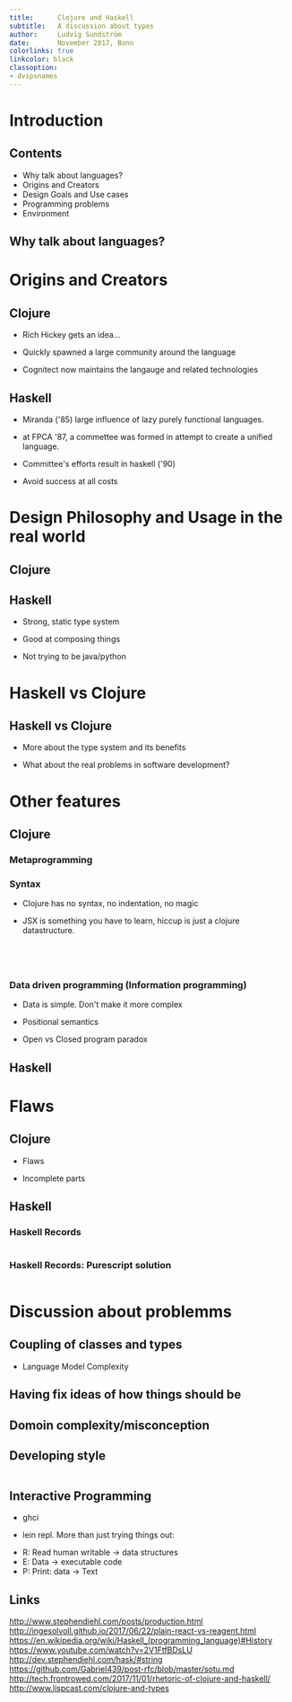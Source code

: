 ```yaml
---
title:      Clojure and Haskell
subtitle:   A discussion about types
author:     Ludvig Sundström
date:       November 2017, Bonn
colorlinks: true
linkcolor: black
classoption:
- dvipsnames
---
```

# Introduction

<!---

I'm just going to talk about my ideas. My ideas are based on my experience and
influenced by a number of blog-posts and talks. The point of the talk is to
compare Clojure with Haskell.

During Rich hickeys talk at clojureconj 2017, he said quite a few controversial
statements about static typing. This heated up the classical dynamic vs
static flamewar. Since I'm interested in language design, I'd like to base
this talk on some of the statements made by both parties.

All of this is not necesarily about Clojure and Haskell. It just happens to be
the two languages that I know best, that on the one side represent the
strong/pure/static functional world and on the other side the dynamic hybrid
functional world. Thus, at times when I speak about Haskell and Clojure I'm
talking about the static and dynamic respective collection of language and
communities.

-->
## Contents

- Why talk about languages?
- Origins and Creators
- Design Goals and Use cases
- Programming problems
- Environment


## Why talk about languages?

<!---
http://dev.stephendiehl.com/nearfuture.pdf

* The economic support of a language.
* The community around a language
* The front end and syntax
* The implementation of the compiler

It just feels readable.         -> It looks like this other language I know.
It’s like X but more practical. -> “There’s a library for my domain”.
It’s designed for humans .      ->  The example code masks vast complexity
“It’s a modern language”.       ->  “I saw it on HN last week”
It’s lightweight                -> I was able to install the compiler
-->


# Origins and Creators

## Clojure

- Rich Hickey gets an idea...

- Quickly spawned a large community around the language

- Cognitect now maintains the langauge and related technologies

<!---

Rich hickey had an idea for a better way to write programs, after he'd had
enough with writing concurrent programs in object oriented languages for 18.

He decided to make clojure his life-project and worked independently on clojure
for a couple of years until he decided to open up the code and travel around
talking publicly about clojure. Being a lisp, clojure was extreamly well
recieved. It seems like even Rich did not foresee clojures success.

At clojureconj 2017 he opened his keynote with saying that:
"10 years ago, clojure was released. ... I told my wife: If a hundred people used this
, that'd be ridiculously outrageous. And that's not what happened."

I'll have to attribute part of clojures success to Rich Hickeys excellent
abilities to sell his ideas in public speaking and to give talks in general.


TODO
Riding the wave of functional programming hype?

-->

## Haskell

<!---

Haskell is a completely different story.
Following the release of miranda in 1985, an interest in strongly typed lazy
functional languages grew. By 1987 more than a dozen such languages existed,
and basically everyone that wanted to write an article needed to first define
the programming language he or she were using.

In reaction to this, a commettee were formed at the conference on Functional
Programming Languages and Computer Architecture. The purpose of this commetee
was to create a unified language that would serve as a tool for future research.
This language became Haskell.

Many scienctists and practicioners such as Kevin Hammond, John Hughes, Simon
Peyton Jones, Erik Meijer and Philip Wadler contributed ideas from their
respective fields and work.

With time, haskell was more widely adopted by the masses and is accepted
the de-facto standard language for FP as whole. However, the languages
experimental status remains. 'Avoid success at all costs' is a motto that
is cited alot in haskell [sammanhang].
-->

- Miranda ('85) large influence of lazy purely functional languages.

- at FPCA '87, a commettee was formed in attempt to create a unified language.

- Committee's efforts result in haskell ('90)

- Avoid success at all costs

# Design Philosophy and Usage in the real world

## Clojure
<!---

The core idea of clojure is simplicity. The idea is to pick out the elements in
programming that are complex, and replace them with simple things. Essentially,
it comes down the idea that data itself is simple. Ideomatic clojure uses
constructs that deal with data, without wrappers and indirections. Constructs
like pure functions and immutable data-structures.

Clojure on the other hand won't force you to do anything. A clojure programmer
just wants to get his job done. He has the opinion that enforcing a type
strong type system and advanced abstraction techniques with it will just slow
him down. In clojure, you can opt-in to type contracts at any point you want to.
In clojure, you can implemnet an interface called appendable. You can even call
it monoid, and get the same advantages that a haskell programmer would get
from the monoid typeclass. But you don't have to, and nobody is going to tell
you that you need to.

Why is this good? Because in the real world real world, information processing
dominates logic. The actual part of your program that you can control with
static compile-time checks is thus uninportant next to the other problems you'll
face when developing a real system.

Typical, real-world, useful programs are:

Non-elegant.
Run continuously.
Deal with real world irregularity.
Interact with other systems.
Interact with humans.
Remain in use for a long time.

Arguably even the most interesting modern applications from a research are
information, not logic driven. You can't explain how to drive a car or how to
play go using only logic.

TODO
metaprogramming and viewing code as data is a big part. Clojure is not only a
modern, clean lisp, it also carries some new ideas. Everything is not a list,
clojure programmers make heavy use of maps and vectors.
-->

## Haskell

- Strong, static type system

- Good at composing things

- Not trying to be java/python

<!---

Haskell has a strong static type-system which means it's harder to get runtime-
errors than to not get runtime errors. To obtain freedom and elegance while
maintaining this safety, haskell makes use of very few, but very powerful
abstractions, that gets used everywhere. Many of haskells abstractions comes
from category theory, a branch of mathematics looking at the world using only
compositions. Naturally, haskellers are good at composing things. Not only
functions but promises, ..., ..., (and when is it useful). And since
composition is the only thing we do all day, many of these constructs can
be invaluable.

Haskell programmers model their problem domain in terms of types. Applying type
driven development in this way, you're often forced to do alot of thinking
up-front, and sometimes forced to approach the problem in different ways than
what you initially thought.

Haskell excels in error-prone applications where it's easy to make mistakes such
compilers or parsers. The point of the type system is not to work against the
programmer, but to catch illegal state. It gives you free tests, but that's not
the only thing. I'll come back to types later.

As already discussed, haskell is experimental. That means that it does not have
a rails framework, or huge corperations pouring money into the language.
Naturally, many libraries are experimental or undocumented. If you need to
connect to Microsoft SQL server, it can be difficult. It often comes down to: if
you're not going to write that library, no one else will.

However, in the last 5 years haskell has hit the industry, the most famous
example being facebooks anti-spam engine. However, most haskell usage in the
real world stems from hobbyists or academics that use haskell as a vehicle for
parts of their work.

Reasons why haskell adoption is low:

IDE
Memory usage difficult to reason about (lazyness, problem in real-world applications)
Commercial database bindings (Microsoft SQL, Oracle)
Idea that when we have types we don't need documentation.

-->

# Haskell vs Clojure
## Haskell vs Clojure

- More about the type system and its benefits

- What about the real problems in software development?

<!---

Now to something really easy to do in clojure: Inconcistencies and Typos.
This leads to debugging. All those times you have to sit with your log-file
tracking the bug through the application is because you had a runtime-error and
this could've been prevented using a type checker.
Here is some additional things you get using a type checker. Good or bad?
* Knowledge of handling all possible values
* Being forced to think more up front about your design.
* Refactoring out a piece of your code (maintainability)
* Discovering a library function without having to write it yourself (hoogle)
* Know what a function does by only reading the type signature.
  (How many ways can foo :: (a, b) -> a be implemented?)
* Diving into a big program and better understanding whats going on.
* Know what a function does only by reading the well-defined name and type
  signature. (List.Split.chunksOf :: Int -> [a] -> [[a]]) vs
  (defn chunks-of [n xs] ...)
* Knowing when side effects occur and what kind
  fetch :: URL -> AJAX String

These are nice things sure, and they might make some things easier. But on the
flip side it can be argued that these things are very small compared to the
real problems in real business applications. Things such as
<!--misconception of problem domain and communication between external
libraries/database etc. And of course, a haskell-like typechecker could not
catch all of those. In addition, types can give you a false sense of security:
If it compiles it works.

So practically, it comes down to
* time/effort it takes playing type-tetris
* time/effort it takes tracking down type-related bugs, fixing runtime errors.

There is also discussion on whether modelling system using types is hindering
you or helping you. For which problems is one the better? According to rich
hickey, an enforced type system is always bad for the interesting problems,
which he likes to solve. That is real-world "situated" problems.

Rich hickey is one of the most influential persons in software development
today and many of his ideas are kind of revelutionary. He's a very opinionated
person, for good and bad. But after he started on Clojure.Spec he seem to have
taken very strong stance on that Types a' la carte is the one and only true way
to go.

It seem to exist some fundamental disconnect between static/dynamic people. As
craftmen, we are really proud on our knowledge and our way to do things. Just
like with going from imperative to functional programming, the difficulty of
accepting the paradigm doesn't go into the complexity of the other paradigm but
rather letting go of our proudness of what we already know.

Some things to consider with dynamic programs
1. Modelling the domain
2. Knowing you address all cases when handling a value
3. Diving into a big program and understanding what's going on
4. Discovering a library function so you don't have to write it yourself (Hoogle)
   (How many implementations does this function have (a, b) -> a

-->

# Other features
## Clojure
### Metaprogramming
<!---
- clj/cljs/cljs, webassembly, the future of programming?

- hosted language (sneak clojure into production by saying it's just a java
  library)
-->
### Syntax

<!--- People that are used to some tool often that they like often
don't think about that theonce had to learn the rule/philosophy of
this tool.
- Prefix notation allows for naturally variable number of arguments
-->


- Clojure has no syntax, no indentation, no magic

- JSX is something you have to learn, hiccup is just a clojure datastructure.

``` {.js include=src/listings/sample.js snippet=jsx}
```
``` {.clj include=src/listings/sample.clj snippet=hiccup}
```

``` {.clj include=src/listings/sample.clj snippet=vars dedent=4}
```

``` {.clj include=src/listings/sample.clj snippet=vars dedent=4}
```

### Data driven programming (Information programming)

- Data is simple. Don't make it more complex

- Positional semantics

- Open vs Closed program paradox

<!---

  When talking about data-driven programming, we should talk about positional
  semantics. Positional semantics means that order matters, for example in an
  argument list. Most programmers agree that positional semantics are bad,
  including haskell programmers allthough we make heavy use of it in our ADT's
  and pattern matching. Allthough positional semantics exist in clojure, we
  don't need to use them.
  Everything is data, and data is just key-value pairs. So we just use maps. We
  iterate over them, merge them and select subsets of their arguments, because
  the keys are first-class. Data is simple, we don't need to wrap, twist or
  label it. Just. Use. Maps.

  Since we are all functional programmers, I don't think we need to discuss the
  benefits of leaving the objects out.

  As with the positional semantics, I think rich makes a great point. It's a
  quite big problem that we don't have an open-extensible clojure-like
  map. Records are both unsafe and clumsy. Details about how purescript solves
  this problem in a while.

  As with the extensibility, I think its much harder to say what's right or
  wrong (or it depends). Rich tells us that in the real world, data is fluid and
  unpredictable. Enforcing a typed model on how we think our problem will be a
  pain once the requirements or the data-source changes. Then only problem is
  the paradox that this statement spawns:

  Even if you have a really open system you have to define a common interface to
  be able to do something useful. Otherwise you just know one single thing about
  your data: it's existence. At this point it does not matter if your program is
  dynamic or not. If you know enough about your data, you can also write a
  static program that takes into account the fluidity of your data, and at the
  same time get more type safety.

-->

## Haskell
# Flaws
## Clojure

- Flaws

- Incomplete parts

<!---

  When I talk about flaws, I'm talking about design decicions that almost
  everyone agrees are bad or non-optimal, but has to stay in the language for
  legacy support reasons.

  One reason why clojure is so popular is because it has very few (or no?) such
  flaws. It's a very modern "clean" language. Perhaps not the most controversial
  statement, but rich has said most of clojure design was about deciding what to
  leave out.

  As for incompleteness, I think the configuration part could be
  improved. If Clojure(script) targets real-world applications (and being an
  opinionated langage), there should be more frameworks to help setup and
  configure your project. The number one thing for me personnally that was
  off-putting learning clojure was the configuration stuff. For experienced
  developers, that might seem trivial but can be very scary for new developers.


-->

## Haskell
<!---
TODO Haskell flaws

**** String

he default string as a list of chars is broken and should be
	avoided whenever possible Unfortunately for historical reasons
	large portions of GHC and Base depend
	on String
text: used for unicode data
bytestring: used for ascii data needed for C code or network protocols

both can be lazy + strict -> 4 string types!!
playing type-tetris between string types can be made easier using -->
<!--Data.String.Conv
-->

### Haskell Records

``` {.hs include=src/listings/Sample.hs snippet=unsafe-records}
```
### Haskell Records: Purescript solution

``` {.hs include=src/listings/Sample.hs snippet=safe-records}
```
# Discussion about problemms

## Coupling of classes and types

<!---
- Coupling
  Type information is coupling in programs
  Pattern matching: Positional sementics
  only care about what you want to know
-->

- Language Model Complexity

## Having fix ideas of how things should be
<!---

- Problem of having ideas of what you should used
  Inheritance, ADT. Smash against database and other programs because
  you have your own view on things.

- creating a language with the system in mind and creating a language in academia
-->

## Domoin complexity/misconception
<!---

inpossible to fix by a language by logic
maybe with learning
-->

## Developing style

<!---
Clojure is small, haskell is big

Clojure is opinienated, haskell is not.
Clojure has only a few strongly supported idiom and a lot of support for them.
There isn't a global consensus how to write haskell. No two developers will
probably agree on which subset on the language to use.

Clojure was designed with simplicity in mind. It's a small language with as simple
ideas as possble. Therefore, there are very few legacy concerns while haskell has many.


- Haskell types are like sets, except that they contain 'bottom'
- Integer like N and bottom which represents
- Typical to start a program by laying out the types for the program

-->

``` {.hs include=src/listings/Sample.hs snippet=type-driven-development}
```

<!---
Clojure Spec is a la carte, depending on where you need it and what you want to
adress.
-->


<!---
Data-driven development
- Homoiconic (program by assembling lisp data structures)
- Might seem like a syntax curiosity, but has huge implications.
- Think about code differently
- Rainbow delemiters
-->

## Interactive Programming

- ghci

- lein repl. More than just trying things out:
* R: Read human writable -> data structures
* E: Data -> executable code
* P: Print: data -> Text


## Links

http://www.stephendiehl.com/posts/production.html
http://ingesolvoll.github.io/2017/06/22/plain-react-vs-reagent.html
https://en.wikipedia.org/wiki/Haskell_(programming_language)#History
https://www.youtube.com/watch?v=2V1FtfBDsLU
http://dev.stephendiehl.com/hask/#string
https://github.com/Gabriel439/post-rfc/blob/master/sotu.md
http://tech.frontrowed.com/2017/11/01/rhetoric-of-clojure-and-haskell/
http://www.lispcast.com/clojure-and-types
